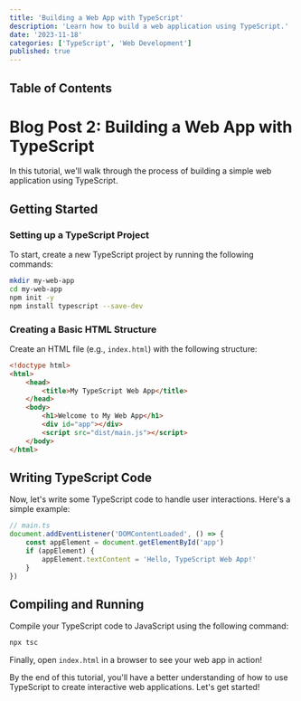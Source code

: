 ```yaml
---
title: 'Building a Web App with TypeScript'
description: 'Learn how to build a web application using TypeScript.'
date: '2023-11-18'
categories: ['TypeScript', 'Web Development']
published: true
---
```


## Table of Contents

# Blog Post 2: Building a Web App with TypeScript

In this tutorial, we'll walk through the process of building a simple web application using TypeScript.

## Getting Started

### Setting up a TypeScript Project

To start, create a new TypeScript project by running the following commands:

```bash
mkdir my-web-app
cd my-web-app
npm init -y
npm install typescript --save-dev
```

### Creating a Basic HTML Structure

Create an HTML file (e.g., `index.html`) with the following structure:

```html
<!doctype html>
<html>
	<head>
		<title>My TypeScript Web App</title>
	</head>
	<body>
		<h1>Welcome to My Web App</h1>
		<div id="app"></div>
		<script src="dist/main.js"></script>
	</body>
</html>
```

## Writing TypeScript Code

Now, let's write some TypeScript code to handle user interactions. Here's a simple example:

```typescript
// main.ts
document.addEventListener('DOMContentLoaded', () => {
	const appElement = document.getElementById('app')
	if (appElement) {
		appElement.textContent = 'Hello, TypeScript Web App!'
	}
})
```

## Compiling and Running

Compile your TypeScript code to JavaScript using the following command:

```bash
npx tsc
```

Finally, open `index.html` in a browser to see your web app in action!

By the end of this tutorial, you'll have a better understanding of how to use TypeScript to create interactive web applications. Let's get started!
